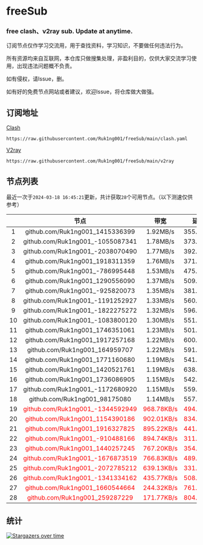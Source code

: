 # freeSub
### free clash、v2ray sub. Update at anytime.

订阅节点仅作学习交流用，用于查找资料，学习知识，不要做任何违法行为。

所有资源均来自互联网，本仓库只做搜集处理，非盈利目的，仅供大家交流学习使用，出现违法问题概不负责。

如有侵权，请Issue，删。

如有好的免费节点网站或者建议，欢迎Issue，将仓库做大做强。

## 订阅地址
[Clash](https://raw.githubusercontent.com/Ruk1ng001/freeSub/main/clash.yaml)
```
https://raw.githubusercontent.com/Ruk1ng001/freeSub/main/clash.yaml
```
[V2ray](https://raw.githubusercontent.com/Ruk1ng001/freeSub/main/v2ray)
```
https://raw.githubusercontent.com/Ruk1ng001/freeSub/main/v2ray
```

## 节点列表

最近一次于`2024-03-18 16:45:21`更新，共计获取`28`个可用节点。（以下测速仅供参考）

|  | 节点 | 带宽 | 延迟 |
|:-:|:--:|:--:|:--:|
 | 1 | github.com/Ruk1ng001_1415336399 | 1.92MB/s | 355.00ms |
 | 2 | github.com/Ruk1ng001_-1055087341 | 1.78MB/s | 373.00ms |
 | 3 | github.com/Ruk1ng001_-2038070490 | 1.77MB/s | 392.00ms |
 | 4 | github.com/Ruk1ng001_1918311359 | 1.76MB/s | 371.00ms |
 | 5 | github.com/Ruk1ng001_-786995448 | 1.53MB/s | 475.00ms |
 | 6 | github.com/Ruk1ng001_1290556090 | 1.37MB/s | 509.00ms |
 | 7 | github.com/Ruk1ng001_-925820073 | 1.35MB/s | 381.00ms |
 | 8 | github.com/Ruk1ng001_-1191252927 | 1.33MB/s | 560.00ms |
 | 9 | github.com/Ruk1ng001_-1822275272 | 1.32MB/s | 596.00ms |
 | 10 | github.com/Ruk1ng001_-1083800120 | 1.30MB/s | 551.00ms |
 | 11 | github.com/Ruk1ng001_1746351061 | 1.23MB/s | 501.00ms |
 | 12 | github.com/Ruk1ng001_1917257168 | 1.22MB/s | 600.00ms |
 | 13 | github.com/Ruk1ng001_164959707 | 1.22MB/s | 591.00ms |
 | 14 | github.com/Ruk1ng001_1771160680 | 1.19MB/s | 541.00ms |
 | 15 | github.com/Ruk1ng001_1420521761 | 1.19MB/s | 638.00ms |
 | 16 | github.com/Ruk1ng001_1736086905 | 1.15MB/s | 542.00ms |
 | 17 | github.com/Ruk1ng001_-1172680920 | 1.15MB/s | 559.00ms |
 | 18 | github.com/Ruk1ng001_98175080 | 1.14MB/s | 557.00ms |
 | 19 | <font color=red>github.com/Ruk1ng001_-1344592949</font> | <font color=red>968.78KB/s</font> | <font color=red>494.00ms</font> |
 | 20 | <font color=red>github.com/Ruk1ng001_1154390186</font> | <font color=red>902.01KB/s</font> | <font color=red>834.00ms</font> |
 | 21 | <font color=red>github.com/Ruk1ng001_1916327825</font> | <font color=red>895.22KB/s</font> | <font color=red>441.00ms</font> |
 | 22 | <font color=red>github.com/Ruk1ng001_-910488166</font> | <font color=red>894.74KB/s</font> | <font color=red>311.00ms</font> |
 | 23 | <font color=red>github.com/Ruk1ng001_1440257245</font> | <font color=red>767.20KB/s</font> | <font color=red>354.00ms</font> |
 | 24 | <font color=red>github.com/Ruk1ng001_-1676873519</font> | <font color=red>766.83KB/s</font> | <font color=red>489.00ms</font> |
 | 25 | <font color=red>github.com/Ruk1ng001_-2072785212</font> | <font color=red>639.13KB/s</font> | <font color=red>331.00ms</font> |
 | 26 | <font color=red>github.com/Ruk1ng001_-1341334162</font> | <font color=red>435.77KB/s</font> | <font color=red>508.00ms</font> |
 | 27 | <font color=red>github.com/Ruk1ng001_1660544664</font> | <font color=red>244.32KB/s</font> | <font color=red>761.00ms</font> |
 | 28 | <font color=red>github.com/Ruk1ng001_259287229</font> | <font color=red>171.77KB/s</font> | <font color=red>804.00ms</font> |


## 统计

[![Stargazers over time](https://starchart.cc/Ruk1ng001/freeSub.svg)](https://starchart.cc/Ruk1ng001/freeSub)